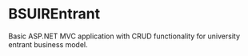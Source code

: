 # BSUIREntrant
Basic ASP.NET MVC application with CRUD functionality for university entrant business model.
